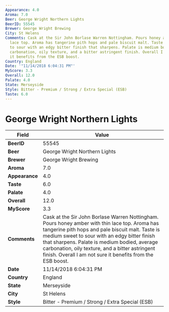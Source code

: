 ```yaml
---
Appearance: 4.0
Aroma: 7.0
Beer: George Wright Northern Lights
BeerID: 55545
Brewer: George Wright Brewing
City: St Helens
Comments: Cask at the Sir John Borlase Warren Nottingham. Pours honey amber with thin
  lace top. Aroma has tangerine pith hops and pale biscuit malt. Taste is medium sweet
  to sour with an edgy bitter finish that sharpens. Palate is medium bodied, average
  carbonation, oily texture, and a bitter astringent finish. Overall I am not sure
  it benefits from the ESB boost.
Country: England
Date: '"11/14/2018 6:04:31 PM"'
MyScore: 3.3
Overall: 12.0
Palate: 4.0
State: Merseyside
Style: Bitter - Premium / Strong / Extra Special (ESB)
Taste: 6.0
---
```


# George Wright Northern Lights

| Field         | Value |
|---------------|-------|
| **BeerID** | 55545 |
| **Beer** | George Wright Northern Lights |
| **Brewer** | George Wright Brewing |
| **Aroma** | 7.0 |
| **Appearance** | 4.0 |
| **Taste** | 6.0 |
| **Palate** | 4.0 |
| **Overall** | 12.0 |
| **MyScore** | 3.3 |
| **Comments** | Cask at the Sir John Borlase Warren Nottingham. Pours honey amber with thin lace top. Aroma has tangerine pith hops and pale biscuit malt. Taste is medium sweet to sour with an edgy bitter finish that sharpens. Palate is medium bodied, average carbonation, oily texture, and a bitter astringent finish. Overall I am not sure it benefits from the ESB boost. |
| **Date** | 11/14/2018 6:04:31 PM |
| **Country** | England |
| **State** | Merseyside |
| **City** | St Helens |
| **Style** | Bitter - Premium / Strong / Extra Special (ESB) |
